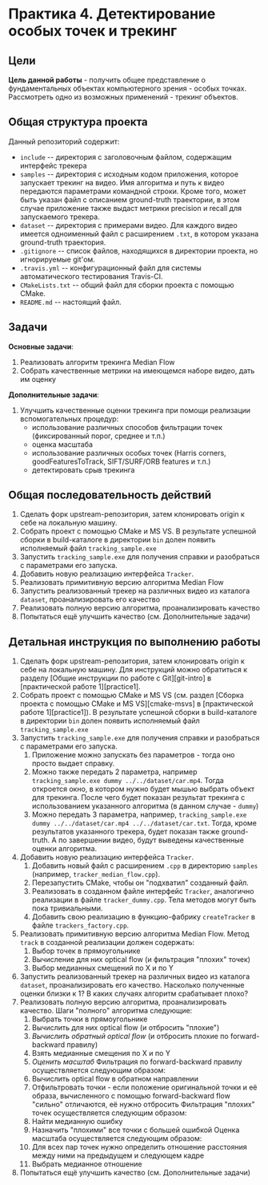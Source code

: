 # Практика 4. Детектирование особых точек и трекинг

## Цели

__Цель данной работы__ - получить общее представление о фундаментальных объектах
компьютерного зрения - особых точках. Рассмотреть одно из возможных применений -
трекинг объектов.

## Общая структура проекта

Данный репозиторий содержит:

  - `include` -- директория с заголовочным файлом, содержащим интерфейс трекера
  - `samples` -- директория с исходным кодом приложения, которое запускает
    трекинг на видео. Имя алгоритма и путь к видео передаются параметрами
    командной строки. Кроме того, может быть указан файл с описанием
    ground-truth траектории, в этом случае приложение также выдаст метрики
    precision и recall для запускаемого трекера.
  - `dataset` -- директория с примерами видео. Для каждого видео имеется
    одноименный файл с расширением `.txt`, в котором указана ground-truth
    траектория.
  - `.gitignore` -- список файлов, находящихся в директории проекта,
     но игнорируемые git'ом.
  - `.travis.yml` -- конфигурационный файл для системы автоматического
     тестирования Travis-CI.
  - `CMakeLists.txt` -- общий файл для сборки проекта с помощью CMake.
  - `README.md` -- настоящий файл.

## Задачи

__Основные задачи__:

  1. Реализовать алгоритм трекинга Median Flow
  2. Собрать качественные метрики на имеющемся наборе видео, дать им оценку

__Дополнительные задачи__:

  1. Улучшить качественные оценки трекинга при помощи реализации вспомогательных
     процедур:
     - использование различных способов фильтрации точек (фиксированный порог,
       среднее и т.п.)
     - оценка масштаба
     - использование различных особых точек (Harris corners,
       goodFeaturesToTrack, SIFT/SURF/ORB features и т.п.)
     - детектировать срыв трекинга

## Общая последовательность действий

  1. Сделать форк upstream-репозитория, затем клонировать origin к себе на
     локальную машину.
  2. Собрать проект с помощью CMake и MS VS. В результате успешной сборки в
	 build-каталоге в директории `bin` долен появить исполняемый файл
	 `tracking_sample.exe`
  3. Запустить `tracking_sample.exe` для получения справки и разобраться с
     параметрами его запуска.
  4. Добавить новую реализацию интерфейса `Tracker`.
  5. Реализовать примитивную версию алгоритма Median Flow
  6. Запустить реализованный трекер на различных видео из каталога `dataset`,
     проанализировать его качество
  7. Реализовать полную версию алгоритма, проанализировать качество
  8. Попытаться ещё улучшить качество (см. Дополнительные задачи)

## Детальная инструкция по выполнению работы

  1. Сделать форк upstream-репозитория, затем клонировать origin к себе на
     локальную машину. Для инструкций можно обратиться к разделу
     [Общие инструкции по работе с Git][git-intro]
     в [практической работе 1][practice1].
  2. Собрать проект с помощью CMake и MS VS (см. раздел
     [Сборка проекта с помощью CMake и MS VS][cmake-msvs]
     в [практической работе 1][practice1]). В результате успешной сборки
	 в build-каталоге в директории `bin` долен появить исполняемый
	 файл `tracking_sample.exe`
  3. Запустить `tracking_sample.exe` для получения справки и разобраться с
     параметрами его запуска.
     1. Приложение можно запускать без параметров - тогда оно просто выдает справку.
     2. Можно также передать 2 параметра, например `tracking_sample.exe dummy
        ../../dataset/car.mp4`. Тогда откроется окно, в котором нужно будет
        мышью выбрать объект для трекинга. После чего будет показан результат
        трекинга с использованием указанного алгоритма (в данном случае - `dummy`)
     3. Можно передать 3 параметра, например, `tracking_sample.exe dummy
        ../../dataset/car.mp4 ../../dataset/car.txt`. Тогда, кроме результатов
        указанного трекера, будет показан также ground-truth. А по завершении
        видео, будут выведены качественные оценки алгоритма.
  4. Добавить новую реализацию интерфейса `Tracker`.
     1. Добавить новый файл с расширением `.cpp` в директорию `samples` (например, `tracker_median_flow.cpp`).
     2. Перезапустить CMake, чтобы он "подхватил" созданный файл.
     3. Реализовать в созданном файле интерфейс `Tracker`, аналогично реализации
        в файле `tracker_dummy.cpp`. Тела методов могут быть пока тривиальными.
     4. Добавить свою реализацию в функцию-фабрику `createTracker` в файле
        `trackers_factory.cpp`.
  5. Реализовать примитивную версию алгоритма Median Flow. Метод `track` в
     созданной реализации должен содержать:
     1. Выбор точек в прямоугольнике
     2. Вычисление для них optical flow (и фильтрация "плохих" точек)
     3. Выбор медианных смещений по X и по Y
  6. Запустить реализованный трекер на различных видео из каталога `dataset`,
     проанализировать его качество. Насколько полученные оценки близки к 1? В
     каких случаях алгоритм срабатывает плохо?
  7. Реализовать полную версию алгоритма, проанализировать качество. Шаги
     "полного" алгоритма следующие:
     1. Выбрать точки в прямоугольнике
     2. Вычислить для них optical flow (и отбросить "плохие")
     3. *Вычислить обратный optical flow* (и отбросить плохие по forward-backward
        правилу)
     4. Взять медианные смещения по X и по Y
     5. *Оценить масштаб*
     Фильтрация по forward-backward правилу осуществляется следующим образом:
     1. Вычислить optical flow в обратном направлении
     2. Отфильтровать точки - если положение оригинальной точки и её образа,
        вычисленного с помощью forward-backward flow "сильно" отличаются, её нужно
        отбросить
     Фильтрация "плохих" точек осуществляется следующим образом:
     1. Найти медианную ошибку
     2. Назначить "плохими" все точки с большей ошибкой
     Оценка масштаба осуществляется следующим образом:
     1. Для всех пар точек нужно определить отношение расстояния между ними на
        предыдущем и следующем кадре
     2. Выбрать медианное отношение
  8. Попытаться ещё улучшить качество (см. Дополнительные задачи)
